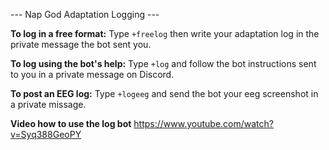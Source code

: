 --- Nap God Adaptation Logging ---

**To log in a free format:** Type `+freelog` then write your adaptation log in the private message the bot sent you.

**To log using the bot's help:** Type `+log` and follow the bot instructions sent to you in a private message on Discord.

**To post an EEG log:** Type `+logeeg` and send the bot your eeg screenshot in a private missage.

**Video how to use the log bot** https://www.youtube.com/watch?v=Syq388GeoPY

